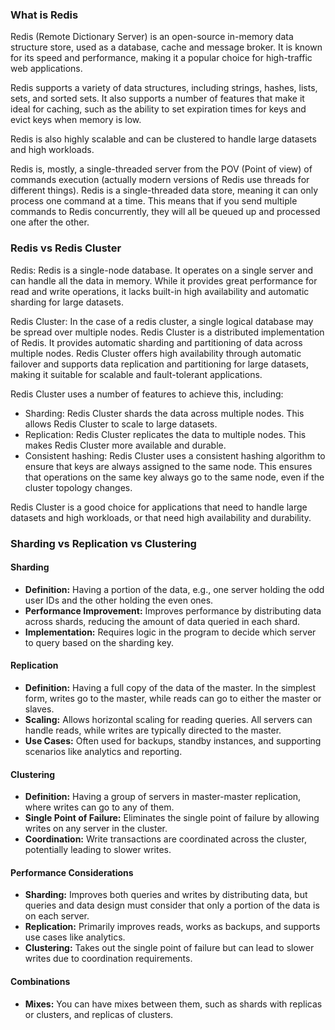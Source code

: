 ### What is Redis
Redis (Remote Dictionary Server) is an open-source in-memory data structure store, used as a database, cache and message broker. It is known for its speed and performance, making it a popular choice for high-traffic web applications.

Redis supports a variety of data structures, including strings, hashes, lists, sets, and sorted sets. It also supports a number of features that make it ideal for caching, such as the ability to set expiration times for keys and evict keys when memory is low.

Redis is also highly scalable and can be clustered to handle large datasets and high workloads.

Redis is, mostly, a single-threaded server from the POV (Point of view) of commands execution (actually modern versions of Redis use threads for different things).  Redis is a single-threaded data store, meaning it can only process one command at a time. This means that if you send multiple commands to Redis concurrently, they will all be queued up and processed one after the other.


### Redis vs Redis Cluster

Redis: Redis is a single-node database. It operates on a single server and can handle all the data in memory. While it provides great performance for read and write operations, it lacks built-in high availability and automatic sharding for large datasets.

Redis Cluster: In the case of a redis cluster, a single logical database may be spread over multiple nodes. Redis Cluster is a distributed implementation of Redis. It provides automatic sharding and partitioning of data across multiple nodes. Redis Cluster offers high availability through automatic failover and supports data replication and partitioning for large datasets, making it suitable for scalable and fault-tolerant applications.

Redis Cluster uses a number of features to achieve this, including:

* Sharding: Redis Cluster shards the data across multiple nodes. This allows Redis Cluster to scale to large datasets.
* Replication: Redis Cluster replicates the data to multiple nodes. This makes Redis Cluster more available and durable.
* Consistent hashing: Redis Cluster uses a consistent hashing algorithm to ensure that keys are always assigned to the same node. This ensures that operations on the same key always go to the same node, even if the cluster topology changes.

Redis Cluster is a good choice for applications that need to handle large datasets and high workloads, or that need high availability and durability.


### Sharding vs Replication vs Clustering
#### Sharding
- **Definition:** Having a portion of the data, e.g., one server holding the odd user IDs and the other holding the even ones.
- **Performance Improvement:** Improves performance by distributing data across shards, reducing the amount of data queried in each shard.
- **Implementation:** Requires logic in the program to decide which server to query based on the sharding key.

#### Replication
- **Definition:** Having a full copy of the data of the master. In the simplest form, writes go to the master, while reads can go to either the master or slaves.
- **Scaling:** Allows horizontal scaling for reading queries. All servers can handle reads, while writes are typically directed to the master.
- **Use Cases:** Often used for backups, standby instances, and supporting scenarios like analytics and reporting.

#### Clustering
- **Definition:** Having a group of servers in master-master replication, where writes can go to any of them.
- **Single Point of Failure:** Eliminates the single point of failure by allowing writes on any server in the cluster.
- **Coordination:** Write transactions are coordinated across the cluster, potentially leading to slower writes.

#### Performance Considerations
- **Sharding:** Improves both queries and writes by distributing data, but queries and data design must consider that only a portion of the data is on each server.
- **Replication:** Primarily improves reads, works as backups, and supports use cases like analytics.
- **Clustering:** Takes out the single point of failure but can lead to slower writes due to coordination requirements.

#### Combinations
- **Mixes:** You can have mixes between them, such as shards with replicas or clusters, and replicas of clusters.
